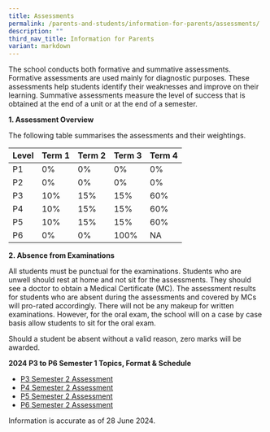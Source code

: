 ```yaml
---
title: Assessments
permalink: /parents-and-students/information-for-parents/assessments/
description: ""
third_nav_title: Information for Parents
variant: markdown
---
```

The school conducts both formative and summative assessments. Formative assessments are used mainly for diagnostic purposes. These assessments help students identify their weaknesses and improve on their learning. Summative assessments measure the level of success that is obtained at the end of a unit or at the end of a semester.


**1. Assessment Overview**

The following table summarises the assessments and their weightings.



| Level | Term 1 | Term 2 | Term 3 | Term 4  |
| -------- | -------- | -------- |-------- | -------- |
| P1     |  0%    | 0%     | 0%     | 0%     |
| P2     |  0%    | 0%     | 0%     | 0%     |
| P3     | 10%     | 15%     | 15%     | 60%     |
| P4     | 10%     | 15%     | 15%     | 60%     |
| P5     | 10%     | 15%     | 15%     | 60%     |
| P6     | 0%       | 0%      | 100%   | NA       |

**2. Absence from Examinations**

All students must be punctual for the examinations. Students who are unwell should rest at home and not sit for the assessments. They should see a doctor to obtain a Medical Certificate (MC). The assessment results for students who are absent during the assessments and covered by MCs will pro-rated accordingly. There will not be any makeup for written examinations. However, for the oral exam, the school will on a case by case basis allow students to sit for the oral exam.

Should a student be absent without a valid reason, zero marks will be awarded.

**2024 P3 to P6 Semester 1 Topics, Format & Schedule**

* [P3 Semester 2 Assessment](/files/Assessments/P3_Semester_2_Assessment.pdf)
* [P4 Semester 2 Assessment](/files/Assessments/P4_Semester_2_Assessment.pdf)
* [P5 Semester 2 Assessment](/files/Assessments/P5_Semester_2_Assessment.pdf)
* [P6 Semester 2 Assessment](/files/Assessments/P6_Semester_2_Assessment.pdf)

Information is accurate as of 28 June 2024.